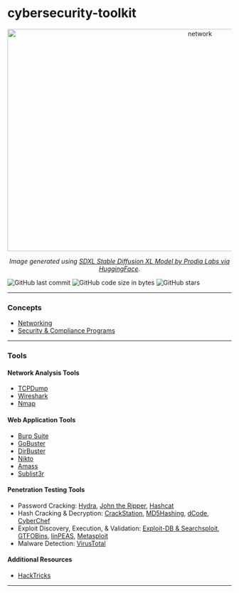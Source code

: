 # cybersecurity-toolkit

<p align='center'><img src="https://github.com/kariemoorman/cybersecurity-toolkit/blob/main/images/network_capture.png?raw=true" alt="network" style="height:500px; width:850px;"/></p>

<p align='center'><i>Image generated using <a href='https://huggingface.co/spaces/prodia/sdxl-stable-diffusion-xl'>SDXL Stable Diffusion XL Model by Prodia Labs via HuggingFace</a></i>.</p>

![GitHub last commit](https://img.shields.io/github/last-commit/kariemoorman/cybersecurity-toolkit)
![GitHub code size in bytes](https://img.shields.io/github/languages/code-size/kariemoorman/cybersecurity-toolkit)
![GitHub stars](https://img.shields.io/github/stars/kariemoorman/cybersecurity-toolkit?style=social)

---

### Concepts
- [Networking](https://github.com/kariemoorman/cybersecurity-toolkit/blob/main/concepts/networking.md)
- [Security & Compliance Programs](https://github.com/kariemoorman/cybersecurity-toolkit/blob/main/concepts/compliance.md)
  
---

### Tools 

#### Network Analysis Tools
- [TCPDump](https://github.com/kariemoorman/cybersecurity-toolkit/blob/main/tools/tcpdump.md)
- [Wireshark](https://github.com/kariemoorman/cybersecurity-toolkit/blob/main/tools/wireshark.md)
- [Nmap](https://github.com/kariemoorman/cybersecurity-toolkit/blob/main/tools/nmap.md)

#### Web Application Tools
- [Burp Suite](https://github.com/kariemoorman/cybersecurity-toolkit/blob/main/tools/burpsuite.md)
- [GoBuster](https://github.com/kariemoorman/cybersecurity-toolkit/blob/main/tools/gobuster.md)
- [DirBuster](https://github.com/kariemoorman/cybersecurity-toolkit/blob/main/tools/dirbuster.md)
- [Nikto](https://github.com/kariemoorman/cybersecurity-toolkit/blob/main/tools/nikto.md)
- [Amass](https://github.com/kariemoorman/cybersecurity-toolkit/blob/main/tools/amass.md)
- [Sublist3r](https://github.com/kariemoorman/cybersecurity-toolkit/blob/main/tools/sublist3r.md)

#### Penetration Testing Tools
- Password Cracking: [Hydra](https://github.com/kariemoorman/cybersecurity-toolkit/blob/main/tools/password_cracking.md#hydra), [John the Ripper](https://github.com/kariemoorman/cybersecurity-toolkit/blob/main/tools/password_cracking.md#john-the-ripper), [Hashcat](https://github.com/kariemoorman/cybersecurity-toolkit/blob/main/tools/password_cracking.md#hashcat)
- Hash Cracking & Decryption: [CrackStation](https://crackstation.net/), [MD5Hashing](https://md5hashing.net/), [dCode](https://www.dcode.fr/), [CyberChef](https://gchq.github.io/CyberChef/)
- Exploit Discovery, Execution, & Validation: [Exploit-DB & Searchsploit](https://github.com/kariemoorman/cybersecurity-toolkit/blob/main/tools/exploitdb.md), [GTFOBins](https://gtfobins.github.io/), [linPEAS](https://github.com/carlospolop/PEASS-ng/tree/master/linPEAS), [Metasploit](https://github.com/kariemoorman/cybersecurity-toolkit/blob/main/tools/metasploit.md)
- Malware Detection: [VirusTotal](https://www.virustotal.com)

#### Additional Resources
- [HackTricks](https://book.hacktricks.xyz/)


---
